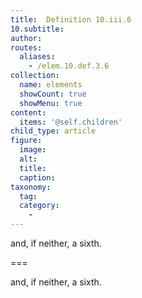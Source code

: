 ```yaml
---
title:  Definition 10.iii.6
10.subtitle: 
author:
routes:
  aliases:
    - /elem.10.def.3.6
collection:
  name: elements
  showCount: true
  showMenu: true
content:
  items: '@self.children'
child_type: article
figure:
  image:
  alt:
  title:
  caption:
taxonomy:
  tag:
  category:
    - 
---
```


<p>and, if neither, a <hi rend="bold">sixth.</hi></p>

===

<p>and, if neither, a <span class="bold">sixth.</span></p>
